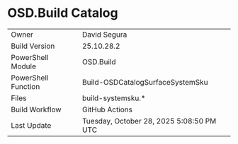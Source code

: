 ﻿# OSD.Build Catalog

| | |
|-|-|
| Owner | David Segura |
| Build Version | 25.10.28.2 |
| PowerShell Module | OSD.Build |
| PowerShell Function | Build-OSDCatalogSurfaceSystemSku |
| Files | build-systemsku.* |
| Build Workflow | GitHub Actions |
| Last Update | Tuesday, October 28, 2025 5:08:50 PM UTC |
